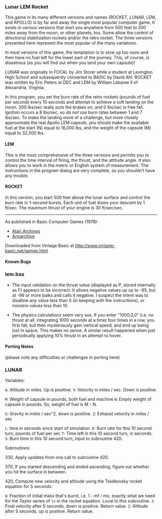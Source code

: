 ### Lunar LEM Rocket

This game in its many different versions and names (ROCKET, LUNAR, LEM, and APOLLO) is by far and away the single most popular computer game. It exists in various versions that start you anywhere from 500 feet to 200 miles away from the moon, or other planets, too. Some allow the control of directional stabilization rockets and/or the retro rocket. The three versions presented here represent the most popular of the many variations.

In most versions of this game, the temptation is to slow up too soon and then have no fuel left for the lower part of the journey. This, of course, is disastrous (as you will find out when you land your own capsule)!

LUNAR was originally in FOCAL by Jim Storer while a student at Lexington High School and subsequently converted to BASIC by David Ahl. ROCKET was written by Eric Peters at DEC and LEM by William Labaree II of Alexandria, Virginia.

In this program, you set the burn rate of the retro rockets (pounds of fuel per second) every 10 seconds and attempt to achieve a soft landing on the moon. 200 lbs/sec really puts the brakes on, and 0 lbs/sec is free fall. Ignition occurs a 8 lbs/sec, so _do not_ use burn rates between 1 and 7 lbs/sec. To make the landing more of a challenge, but more closely approximate the real Apollo LEM capsule, you should make the available fuel at the start (N) equal to 16,000 lbs, and the weight of the capsule (M) equal to 32,500 lbs.

#### LEM
This is the most comprehensive of the three versions and permits you to control the time interval of firing, the thrust, and the attitude angle. It also allows you to work in the metric or English system of measurement. The instructions in the program dialog are very complete, so you shouldn’t have any trouble.

#### ROCKET
In this version, you start 500 feet above the lunar surface and control the burn rate in 1-second bursts. Each unit of fuel slows your descent by 1 ft/sec. The maximum thrust of your engine is 30 ft/sec/sec.

---

As published in Basic Computer Games (1978):
- [Atari Archives](https://www.atariarchives.org/basicgames/showpage.php?page=106)
- [Annarchive](https://annarchive.com/files/Basic_Computer_Games_Microcomputer_Edition.pdf#page=121)

Downloaded from Vintage Basic at
http://www.vintage-basic.net/games.html

#### Known Bugs

### lem.bas

- The input validation on the thrust value (displayed as P, stored internally as F) appears to be incorrect.  It allows negative values up up to -95, but at -96 or more balks and calls it negative.  I suspect the intent was to disallow any value less than 0 (in keeping with the instructions), *or* nonzero values less than 10.

- The physics calculations seem very sus.  If you enter "1000,0,0" (i.e. no thrust at all, integrating 1000 seconds at a time) four times in a row, you first fall, but then mysteriously gain vertical speed, and end up being lost in space.  This makes no sense.  A similar result happened when just periodically applying 10% thrust in an attempt to hover.


#### Porting Notes

(please note any difficulties or challenges in porting here)

### LUNAR

Variables:

`A`: Altitude in miles.  Up is positive.
`V`: Velocity in miles / sec.  Down is positive.

`M`: Weight of capsule in pounds, both fuel and machine
`N`: Empty weight of capsule in pounds.  So, weight of fuel is M - N.

`G`: Gravity in miles / sec^2, down is positive.
`Z`: Exhaust velocity in miles / sec

`L`: time in seconds since start of simulation.
`K`: Burn rate for this 10 second turn, pounds of fuel per sec
`T`: Time left in this 10 second turn, in seconds.
`S`: Burn time in this 10 second turn, input to subroutine 420.

Subroutines:

330, Apply updates from one call to subroutine 420.

370, If you started descending and ended ascending, figure out whether you hit the surface in between.

420, Compute new velocity and altitude using the Tsiolkovsky rocket equation for S seconds:

`Q`: Fraction of initial mass that's burnt, i.e. 1 - mf / mo, exactly what we need for the Taylor series of `ln` in the rocket equation. Local to this subroutine.
`J`: Final velocity after S seconds, down is positive.  Return value.
`I`: Altitude after S seconds, up is positive.  Return value.
